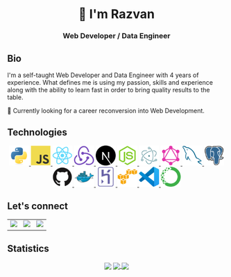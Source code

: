 <h1 align="center">
  👋 I'm Razvan
</h1>
<h3 align="center">
  Web Developer / Data Engineer
</h3>

## Bio

I'm a self-taught Web Developer and Data Engineer with 4 years of experience. What defines me is using my passion,
skills and experience along with the ability to learn fast in order to bring quality results to
the table.

👀 Currently looking for a career reconversion into Web Development.

<!-- - 👋 Hi, I’m @RazvanCretu
- 👀 I’m interested in Web Development, Data Engineering and remote jobs only.
- 🌱 I’m currently learning Strapi and React/Next.js
- 💞️ I’m looking to collaborate on awesome Open Source projects.
- 📫 You can find me at razvan.cretu97@gmail.com -->

## Technologies

<!-- **Programming Langauges:** -->

<div align="center">
  <a href="https://www.python.org/">
    <img height="46" src="https://github.com/devicons/devicon/blob/master/icons/python/python-original.svg" title="Python" />
  </a>
  <a href="https://developer.mozilla.org/en-US/docs/Web/JavaScript">
    <img height="46" src="https://github.com/devicons/devicon/blob/master/icons/javascript/javascript-original.svg" title="Javascript" />
  </a>
  <a href="https://react.dev/">
    <img height="46" src="https://github.com/devicons/devicon/blob/master/icons/react/react-original.svg" title="React" />
  </a>
  <a href="https://redux.js.org/">
    <img height="46" src="https://github.com/devicons/devicon/blob/master/icons/redux/redux-original.svg" title="Redux" />
  </a>
  <a href="https://nextjs.org/">
    <img height="46" src="https://github.com/devicons/devicon/blob/master/icons/nextjs/nextjs-original.svg" title="NextJs" />
  </a>
  <a href="https://nodejs.org/en">
    <img height="46" src="https://github.com/devicons/devicon/blob/master/icons/nodejs/nodejs-original.svg" title="NodeJs" />
  </a>
  <a href="https://www.electronjs.org/">
    <img height="46" src="https://github.com/devicons/devicon/blob/master/icons/electron/electron-original.svg" title="Electron" />
  </a>
  <a href="https://graphql.org/">
    <img height="46" src="https://github.com/devicons/devicon/blob/master/icons/graphql/graphql-plain.svg" title="GraphQL" />
  </a>
  <a href="https://www.mysql.com/">
    <img height="46" src="https://github.com/devicons/devicon/blob/master/icons/mysql/mysql-original.svg" title="MySQL" />
  </a>
  <a href="https://www.postgresql.org/">
    <img height="46" src="https://github.com/devicons/devicon/blob/master/icons/postgresql/postgresql-original.svg" title="PostgreSQL" />
  </a>
  <a href="https://github.com/RazvanCretu">
    <img height="46" src="https://github.com/devicons/devicon/blob/master/icons/github/github-original.svg" title="GitHub" />
  </a>
  <a href="https://www.docker.com/">
    <img height="46" src="https://github.com/devicons/devicon/blob/master/icons/docker/docker-original.svg" title="Docker" />
  </a>
  <a href="https://heroku.com/)">
    <img height="46" src="https://github.com/devicons/devicon/blob/master/icons/heroku/heroku-original.svg" title="Heroku" />
  </a>
  <a href="https://aws.amazon.com/">
    <img height="46" src="https://github.com/devicons/devicon/blob/master/icons/amazonwebservices/amazonwebservices-original.svg" title="AWS" />
  </a>
  <a href="https://code.visualstudio.com/">
    <img height="46" src="https://github.com/devicons/devicon/blob/master/icons/vscode/vscode-original.svg" title="Visual Studio Code" />
  </a>
  <a href="https://www.anaconda.com/">
    <img height="46" src="https://github.com/devicons/devicon/blob/master/icons/anaconda/anaconda-original.svg" title="Anaconda" />
  </a>
</div>

## Let's connect

<div align="center">
  <table>
    <tbody>
      <tr>
        <td>
          <a href="mailto:razvan.cretu97@gmail.com">
            <img height="50" src="https://www.vectorlogo.zone/logos/gmail/gmail-ar21.svg" />
          </a>
        </td>
        <td>
          <a href="https://www.linkedin.com/in/creturazvan/">
            <img height="50" src="https://www.vectorlogo.zone/logos/linkedin/linkedin-ar21.svg" />
          </a>
        </td>
        <td>
          <a href="https://open.spotify.com/user/3jh0qw4ntru8if9moesji6mec">
            <img height="50" src="https://www.vectorlogo.zone/logos/spotify/spotify-ar21.svg" />
          </a>
        </td>
      </tr>
    </tbody>
  </table>
</div>

## Statistics

<div align="center">
  <img align="center" src="https://github-readme-streak-stats.herokuapp.com?user=RazvanCretu&theme=dark&hide_border=true&card_width=770" />  
  <a href="#">
    <img align="center" src="https://github-readme-stats.vercel.app/api?username=RazvanCretu&show_icons=true&theme=dark&hide_border=true&rank_icon=github" />
  </a>
  <a href="#">
    <img align="center" src="https://github-readme-stats.vercel.app/api/top-langs/?username=RazvanCretu&size_weight=0.5&count_weight=0.5&langs_count=10&layout=compact&theme=dark&hide_border=true" />
  </a>
</div>

<!-- [![Top Langs](https://github-readme-stats.vercel.app/api/top-langs/?username=RazvanCretu&langs_count=8)](https://github.com/anuraghazra/github-readme-stats) -->

<!---
RazvanCretu/RazvanCretu is a ✨ special ✨ repository because its `README.md` (this file) appears on your GitHub profile.
You can click the Preview link to take a look at your changes.
--->

